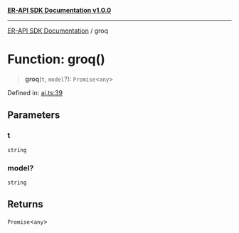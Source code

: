 [**ER-API SDK Documentation v1.0.0**](../README.md)

***

[ER-API SDK Documentation](../globals.md) / groq

# Function: groq()

> **groq**(`t`, `model`?): `Promise`\<`any`\>

Defined in: [ai.ts:39](https://github.com/ErBots/Er-Api-Sdk/blob/d22ccb9660609171ce2e445efde8af74d36b3c66/src/ai.ts#L39)

## Parameters

### t

`string`

### model?

`string`

## Returns

`Promise`\<`any`\>
